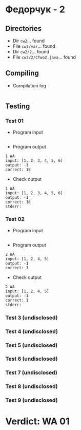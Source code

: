 # Федорчук - 2
## Directories
- Dir `cw2`... found
- File `cw2/var`... found
- Dir `cw2/2`... found
- File `cw2/2/CTwo2.java`... found
## Compiling
- Compilation log
```

```
## Testing
### Test 01
- Program input
```

```
- Program output
```
1 WA
input: [1, 2, 3, 4, 5, 6]
output: -1
correct: 18

```
- Check output
```
1 WA
input: [1, 2, 3, 4, 5, 6]
output: -1
correct: 18
stderr:

```
### Test 02
- Program input
```

```
- Program output
```
2 WA
input: [1, 2, 4, 5]
output: -1
correct: 1

```
- Check output
```
2 WA
input: [1, 2, 4, 5]
output: -1
correct: 1
stderr:

```
### Test 3 (undisclosed)
### Test 4 (undisclosed)
### Test 5 (undisclosed)
### Test 6 (undisclosed)
### Test 7 (undisclosed)
### Test 8 (undisclosed)
### Test 9 (undisclosed)
# Verdict: WA 01
